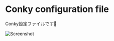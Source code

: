 # Conky configuration file

Conky設定ファイルです🍁

![Screenshot](http://i.imgur.com/bKvs9TC.png "ScreenShot")

